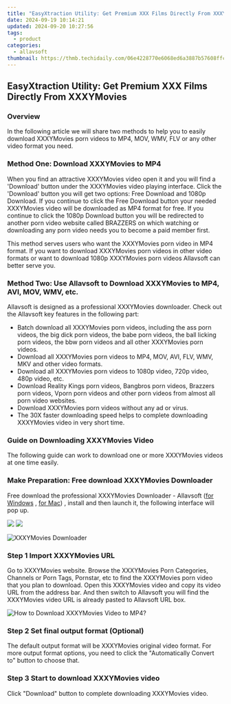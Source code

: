 ```yaml
---
title: "EasyXtraction Utility: Get Premium XXX Films Directly From XXXYMovies"
date: 2024-09-19 10:14:21
updated: 2024-09-20 10:27:56
tags:
  - product
categories:
  - allavsoft
thumbnail: https://thmb.techidaily.com/06e4228770e6068ed6a3887b57608ffc3ec670ddf3f56b58d3f796cd0fa916df.jpg
---
```


## EasyXtraction Utility: Get Premium XXX Films Directly From XXXYMovies

### Overview

In the following article we will share two methods to help you to easily download XXXYMovies porn videos to MP4, MOV, WMV, FLV or any other video format you need.

### Method One: Download XXXYMovies to MP4

When you find an attractive XXXYMovies video open it and you will find a 'Download' button under the XXXYMovies video playing interface. Click the 'Download' button you will get two options: Free Download and 1080p Download. If you continue to click the Free Download button your needed XXXYMovies video will be downloaded as MP4 format for free. If you continue to click the 1080p Download button you will be redirected to another porn video website called BRAZZERS on which watching or downloading any porn video needs you to become a paid member first.

This method serves users who want the XXXYMovies porn video in MP4 format. If you want to download XXXYMovies porn videos in other video formats or want to download 1080p XXXYMovies porn videos Allavsoft can better serve you.

### Method Two: Use Allavsoft to Download XXXYMovies to MP4, AVI, MOV, WMV, etc.

Allavsoft is designed as a professional XXXYMovies downloader. Check out the Allavsoft key features in the following part:

* Batch download all XXXYMovies porn videos, including the ass porn videos, the big dick porn videos, the babe porn videos, the ball licking porn videos, the bbw porn videos and all other XXXYMovies porn videos.
* Download all XXXYMovies porn videos to MP4, MOV, AVI, FLV, WMV, MKV and other video formats.
* Download all XXXYMovies porn videos to 1080p video, 720p video, 480p video, etc.
* Download Reality Kings porn videos, Bangbros porn videos, Brazzers porn videos, Vporn porn videos and other porn videos from almost all porn video websites.
* Download XXXYMovies porn videos without any ad or virus.
* The 30X faster downloading speed helps to complete downloading XXXYMovies video in very short time.

### Guide on Downloading XXXYMovies Video

The following guide can work to download one or more XXXYMovies videos at one time easily.

### Make Preparation: Free download XXXYMovies Downloader

Free download the professional XXXYMovies Downloader - Allavsoft ([for Windows](https://tools.techidaily.com/allavsoft/products/) , [for Mac](https://tools.techidaily.com/allavsoft/products/)) , install and then launch it, the following interface will pop up.

[![](https://www.allavsoft.com/how-to/../images/how-to/free-download-win.jpg)](https://tools.techidaily.com/allavsoft/products/) [![](https://www.allavsoft.com/how-to/../images/how-to/free-download-mac.jpg)](https://tools.techidaily.com/allavsoft/products/)

![XXXYMovies Downloader](https://www.allavsoft.com/how-to/../images/allavsoft/screen-shot-600.jpg)

### Step 1 Import XXXYMovies URL

Go to XXXYMovies website. Browse the XXXYMovies Porn Categories, Channels or Porn Tags, Pornstar, etc to find the XXXYMovies porn video that you plan to download. Open this XXXYMovies video and copy its video URL from the address bar. And then switch to Allavsoft you will find the XXXYMovies video URL is already pasted to Allavsoft URL box.

![How to Download XXXYMovies Video to MP4?](https://www.allavsoft.com/how-to/../images/how-to/download-rtmp-video/download-rtmp-video.jpg)

### Step 2 Set final output format (Optional)

The default output format will be XXXYMovies original video format. For more output format options, you need to click the "Automatically Convert to" button to choose that.

### Step 3 Start to download XXXYMovies video

Click "Download" button to complete downloading XXXYMovies video.

<ins class="adsbygoogle"
     style="display:block"
     data-ad-format="autorelaxed"
     data-ad-client="ca-pub-7571918770474297"
     data-ad-slot="1223367746"></ins>



<ins class="adsbygoogle"
     style="display:block"
     data-ad-client="ca-pub-7571918770474297"
     data-ad-slot="8358498916"
     data-ad-format="auto"
     data-full-width-responsive="true"></ins>
